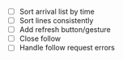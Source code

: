- [ ] Sort arrival list by time
- [ ] Sort lines consistently
- [ ] Add refresh button/gesture
- [ ] Close follow
- [ ] Handle follow request errors
